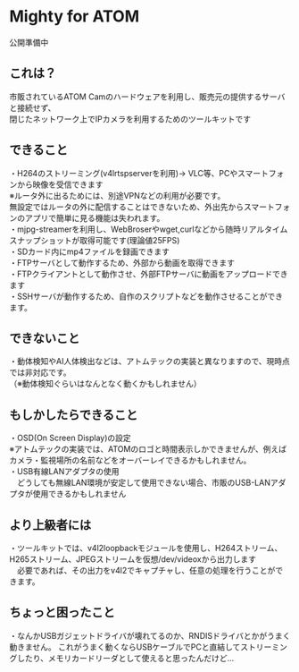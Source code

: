 # Mighty for ATOM
公開準備中  

## これは？
市販されているATOM Camのハードウェアを利用し、販売元の提供するサーバと接続せず、  
閉じたネットワーク上でIPカメラを利用するためのツールキットです  

## できること
・H264のストリーミング(v4lrtspserverを利用)→ VLC等、PCやスマートフォンから映像を受信できます  
※ルータ外に出るためには、別途VPNなどの利用が必要です。  
無設定ではルータの外に配信することはできないため、外出先からスマートフォンのアプリで簡単に見る機能は失われます。  
・mjpg-streamerを利用し、WebBroserやwget,curlなどから随時リアルタイムスナップショットが取得可能です(理論値25FPS)  
・SDカード内にmp4ファイルを録画できます  
・FTPサーバとして動作するため、外部から動画を取得できます  
・FTPクライアントとして動作させ、外部FTPサーバに動画をアップロードできます  
・SSHサーバが動作するため、自作のスクリプトなどを動作させることができます。  

## できないこと
・動体検知やAI人体検出などは、アトムテックの実装と異なりますので、現時点では非対応です。  
（※動体検知ぐらいはなんとなく動くかもしれません）  


## もしかしたらできること
・OSD(On Screen Display)の設定  
※アトムテックの実装では、ATOMのロゴと時間表示しかできませんが、例えばカメラ・監視場所の名前などをオーバーレイできるかもしれません。  
・USB有線LANアダプタの使用  
　どうしても無線LAN環境が安定して使用できない場合、市販のUSB-LANアダプタが使用できるかもしれません  
 
 ## より上級者には
 ・ツールキットでは、v4l2loopbackモジュールを使用し、H264ストリーム、H265ストリーム、JPEGストリームを仮想/dev/videoxから出力します  
 　必要であれば、その出力をv4l2でキャプチャし、任意の処理を行うことができます。
  
 ## ちょっと困ったこと
 ・なんかUSBガジェットドライバが壊れてるのか、RNDISドライバとかがうまく動きません。
これがうまく動くならUSBケーブルでPCと直結してストリーミングしたり、メモリカードリーダとして使えると思ったんだけど…  
